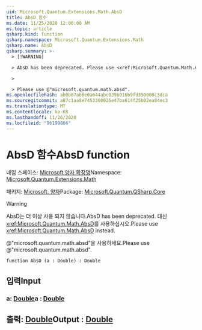 ```yaml
---
uid: Microsoft.Quantum.Extensions.Math.AbsD
title: AbsD 함수
ms.date: 11/25/2020 12:00:00 AM
ms.topic: article
qsharp.kind: function
qsharp.namespace: Microsoft.Quantum.Extensions.Math
qsharp.name: AbsD
qsharp.summary: >-
  > [!WARNING]

  > AbsD has been deprecated. Please use <xref:Microsoft.Quantum.Math.AbsD> instead.

  >

  > Please use @"microsoft.quantum.math.absd".
ms.openlocfilehash: ab0b87ab8e0a644abc039b016b9fd350008c3dca
ms.sourcegitcommit: a87c1aa8e7453360025e47ba614f25b02ea84ec3
ms.translationtype: MT
ms.contentlocale: ko-KR
ms.lasthandoff: 11/26/2020
ms.locfileid: "96199866"
---
```

# <a name="absd-function"></a><span data-ttu-id="939aa-102">AbsD 함수</span><span class="sxs-lookup"><span data-stu-id="939aa-102">AbsD function</span></span>

<span data-ttu-id="939aa-103">네임 스페이스: [Microsoft 양자 확장명](xref:Microsoft.Quantum.Extensions.Math)</span><span class="sxs-lookup"><span data-stu-id="939aa-103">Namespace: [Microsoft.Quantum.Extensions.Math](xref:Microsoft.Quantum.Extensions.Math)</span></span>

<span data-ttu-id="939aa-104">패키지: [Microsoft. 양자](https://nuget.org/packages/Microsoft.Quantum.QSharp.Core)</span><span class="sxs-lookup"><span data-stu-id="939aa-104">Package: [Microsoft.Quantum.QSharp.Core](https://nuget.org/packages/Microsoft.Quantum.QSharp.Core)</span></span>


> [!WARNING]
> <span data-ttu-id="939aa-105">AbsD는 더 이상 사용 되지 않습니다.</span><span class="sxs-lookup"><span data-stu-id="939aa-105">AbsD has been deprecated.</span></span> <span data-ttu-id="939aa-106">대신 <xref:Microsoft.Quantum.Math.AbsD>를 사용하십시오.</span><span class="sxs-lookup"><span data-stu-id="939aa-106">Please use <xref:Microsoft.Quantum.Math.AbsD> instead.</span></span>
>
> <span data-ttu-id="939aa-107">@"microsoft.quantum.math.absd"을 사용하세요.</span><span class="sxs-lookup"><span data-stu-id="939aa-107">Please use @"microsoft.quantum.math.absd".</span></span>



```qsharp
function AbsD (a : Double) : Double
```


## <a name="input"></a><span data-ttu-id="939aa-108">입력</span><span class="sxs-lookup"><span data-stu-id="939aa-108">Input</span></span>

### <a name="a--double"></a><span data-ttu-id="939aa-109">a: [Double](xref:microsoft.quantum.lang-ref.double)</span><span class="sxs-lookup"><span data-stu-id="939aa-109">a : [Double](xref:microsoft.quantum.lang-ref.double)</span></span>





## <a name="output--double"></a><span data-ttu-id="939aa-110">출력: [Double](xref:microsoft.quantum.lang-ref.double)</span><span class="sxs-lookup"><span data-stu-id="939aa-110">Output : [Double](xref:microsoft.quantum.lang-ref.double)</span></span>

